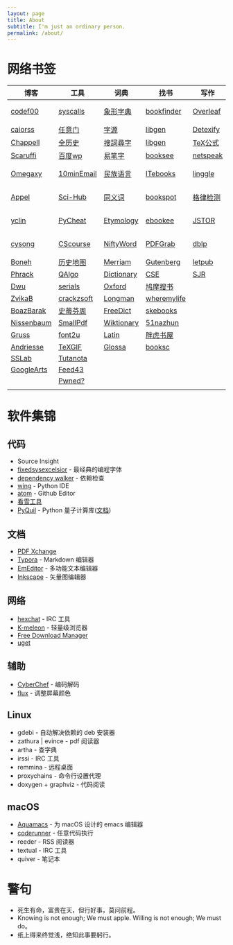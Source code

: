 ```yaml
---
layout: page
title: About
subtitle: I'm just an ordinary person.
permalink: /about/
---
```


# 网络书签

| 博客 | 工具 | 词典 | 找书 | 写作 | 数学 | 巴利 | marklet | OJ | 
|----|----|----|----|----|----|----|----|----|
| [codef00](http://codef00.com/projects)| [syscalls](http://syscalls.kernelgrok.com/)| [象形字典](http://www.vividict.com/Default.aspx)| [bookfinder](https://www.bookfinder.com/)| [Overleaf](https://www.overleaf.com/learn)| [Wolfram](http://mathworld.wolfram.com/)| [觉悟之路](http://dhamma.sutta.org/index2.htm)| [paste](https://paste.ubuntu.com/)| [ProjectEuler](https://projecteuler.net/about)| 
| [caiorss](https://caiorss.github.io/C-Cpp-Notes/)| [任意门](http://terest.top/gate/)| [字源](http://hanziyuan.net/)| [libgen](http://gen.lib.rus.ec/)| [Detexify](http://detexify.kirelabs.org/classify.html)| [OEIS](http://oeis.org/)| [Insight](https://www.accesstoinsight.org/)| [send](https://send.firefox.com/)| [51nod](https://www.51nod.com/focus.html)| 
| [Chappell](https://www.geoffchappell.com/)| [全历史](https://www.allhistory.com/)| [搜詞尋字](http://words.sinica.edu.tw/sou/sou.html)| [libgen](https://libgen.is/)| [TeX公式](https://zh.numberempire.com/latexequationeditor.php)| [MathSciNet](https://mathscinet.ams.org/mathscinet/freeTools.html?version=2)| [Tipiṭaka](https://www.tipitaka.org/)| [Jesse's](https://www.squarefree.com/bookmarklets/)| [HackerRank](https://www.hackerrank.com/)| 
| [Scaruffi](https://www.scaruffi.com/)| [百度wp](https://www.baiduwp.com/)| [易笔字](http://www.yibizi.com/)| [booksee](http://en.booksee.org/)| [netspeak](http://www.netspeak.org/)| [LMFDB](http://www.lmfdb.org/)| [Tipiṭaka](https://epalitipitaka.appspot.com/canon)| [TinyURL!](javascript:void%28location.href='https://tinyurl.com/create.php?url='+encodeURIComponent%28location.href%29%29)| [Brilliant](https://brilliant.org/courses/#recent)| 
| [Omegaxy](http://omegaxy.com/)| [10minEmail](https://10minutemail.com/)| [民族语言](http://www.mzywfy.org.cn/)| [ITebooks](https://it-ebooks.info/)| [linggle](http://linggle.com/)| [数学小程序](http://zh.numberempire.com/primenumbers.php)| [大毘盧寺](http://abtemple.org/index.php)| [SimilarSite](javascript:location.href='https://www.similarsitesearch.com/search/?URL='+encodeURIComponent%28document.location.href%29+'&src=bmt';)| [pwnable.kr](http://pwnable.kr/play.php)| 
| [Appel](https://www.cs.princeton.edu/~appel/)| [Sci-Hub](http://sci-hub.tw/)| [同义词](http://www.ximizi.com/Tongyici_Cidian.php)| [bookspot](http://www.freebookspot.es/)| [格律检测](http://www.52shici.com/gl.php)| [PhET](https://phet.colorado.edu/_m/zh_CN/)| [佛學圖書館](http://buddhism.lib.ntu.edu.tw/DLMBS/index.jsp)| [Archive](javascript:location.href='https://web.archive.org/save/'+location.href.split%28'?'%29[0])| [pwnable.tw](https://pwnable.tw/)| 
| [yclin](http://yclin.me/)| [PyCheat](https://www.datacamp.com/community/data-science-cheatsheets)| [Etymology](http://www.etymonline.com/)| [ebookee](https://ebookee.org/)| [JSTOR](https://www.jstor.org/)| [卢昌海](https://www.changhai.org/articles/science/mathematics/riemann_hypothesis/)| [漢文大藏經](http://tripitaka.cbeta.org/mobile/index.php?index=N)| [arch.today](javascript:void%28open%28'http://archive.today/?run=1&url='+encodeURIComponent%28document.location%29%29%29)| [reversing.kr](http://reversing.kr/)|  
| [cysong](http://songcy.net/posts/)| [CScourse](https://teachyourselfcs.com/)| [NiftyWord](https://www.niftyword.com/)| [PDFGrab](http://pdfgrab.net/)| [dblp](https://dblp.uni-trier.de/)| [infinity+1](https://infinityplusonemath.wordpress.com/)| [达照法师](http://www.shidazhao.com/)| [seshat](http://seshatdatabank.info/)| [hackthebox](https://www.hackthebox.eu/)| 
| [Boneh](http://crypto.stanford.edu/~dabo/)| [历史地图](http://geacron.com/home-zh-hans/?lang=zh-hans)| [Merriam](https://www.merriam-webster.com/)| [Gutenberg](https://www.gutenberg.org/)| [letpub](http://www.letpub.com.cn/index.php?page=journalapp)| [Feynman](https://www.microsoft.com/en-us/research/project/tuva-richard-feynman/?from=http%3A%2F%2Fresearch.microsoft.com%2Fapps%2Ftools%2Ftuva%2F)| | | [wechall](https://www.wechall.net/)| 
| [Phrack](http://phrack.org/)| [QAlgo](http://quantumalgorithmzoo.org/)| [Dictionary](http://www.dictionary.com/)| [CSE](https://cse.google.com/cse?cx=001639227550064093264:dznewka3cca)| [SJR](https://www.scimagojr.com/index.php)| | | | [RosettaCode](http://rosettacode.org/wiki/Rosetta_Code)| 
| [Dwu](https://www.cs.virginia.edu/dwu4/projects.html)| [serials](https://www.serials.be/)| [Oxford](https://www.oxfordlearnersdictionaries.com/)| [鸠摩搜书](https://www.jiumodiary.com/?tdsourcetag=s_pctim_aiomsg)| | | | | | 
| [ZvikaB](http://www.wisdom.weizmann.ac.il/~zvikab/)| [crackzsoft](https://crackzsoft.com/)| [Longman](https://www.ldoceonline.com/)| [wheremylife](http://wheremylife.cn/home.html)| | | | | | 
| [BoazBarak](https://www.boazbarak.org/)| [史蒂芬周](http://www.sdifen.com/)| [FreeDict](http://www.freedictionary.com/)| [skebooks](https://www.skebooks.com/)| | | | | |
| [Nissenbaum](https://nissenbaum.tech.cornell.edu/)| [SmallPdf](https://smallpdf.com/cn)| [Wiktionary](https://en.wiktionary.org/wiki/Wiktionary:Main_Page)| [51nazhun](https://kindle.51nazhun.pub/)| | | | | |
| [Gruss](https://gruss.cc/)| [font2u](https://fonts2u.com/)| [Latin](http://archives.nd.edu/words.html)| [胖虎书屋](http://panghubook.cn/)| | | | | | 
| [Andriesse](https://syssec.mistakenot.net/)| [TeXGIF](http://latex.codecogs.com/gif.latex?)| [Glossa](http://athirdway.com/glossa/)| [booksc](https://booksc.org/)| | | | | | 
| [SSLab](https://gts3.org/)| [Tutanota](https://www.tutanota.com/)| | | | | | | | 
| [GoogleArts](https://artsandculture.google.com/)| [Feed43](https://feed43.com/)| | | | | | | |
| | [Pwned?](https://haveibeenpwned.com/)| | | | | | | |
| | | | | | | | | |

# 软件集锦
## 代码
  - Source Insight
  - [fixedsysexcelsior](/download/FSEX300.ttf) - 最经典的编程字体
  - [dependency walker](http://www.dependencywalker.com/) - 依赖检查
  - [wing](https://wingware.com/downloads/wing-personal) - Python IDE
  - [atom](https://atom.io/) - Github Editor
  - [看雪工具](https://tools.pediy.com/)
  - [PyQuil](https://github.com/rigetti/pyquil) - Python 量子计算库([文档](https://pyquil.readthedocs.io/en/latest/start.html))

## 文档
  - [PDF Xchange](https://pdf-xchange.eu/)
  - [Typora](https://www.typora.io/) - Markdown 编辑器
  - [EmEditor](https://www.emeditor.com/download/) - 多功能文本编辑器
  - [Inkscape](https://inkscape.org/) - 矢量图编辑器

## 网络
  - [hexchat](https://hexchat.github.io/downloads.html) - IRC 工具
  - [K-meleon](http://kmeleonbrowser.org/) - 轻量级浏览器
  - [Free Download Manager](https://www.freedownloadmanager.org)
  - [uget](https://ugetdm.com/)

## 辅助
  - [CyberChef](/download/CyberChef.htm) - 编码解码
  - [flux](https://justgetflux.com/) - 调整屏幕颜色

## Linux
  - gdebi - 自动解决依赖的 deb 安装器
  - zathura \| evince - pdf 阅读器
  - artha - 查字典
  - irssi - IRC 工具
  - remmina - 远程桌面
  - proxychains - 命令行设置代理
  - doxygen + graphviz - 代码阅读

## macOS
  - [Aquamacs](http://aquamacs.org/) - 为 macOS 设计的 emacs 编辑器
  - [coderunner](https://coderunnerapp.com/) - 任意代码执行
  - reeder - RSS 阅读器
  - textual - IRC 工具
  - quiver - 笔记本


# 警句
  - 死生有命，富贵在天，但行好事，莫问前程。
  - Knowing is not enough; We must apple. Willing is not enough; We must do。
  - 纸上得来终觉浅，绝知此事要躬行。

